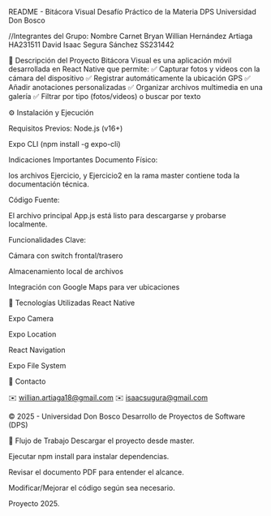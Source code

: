 README - Bitácora Visual
Desafío Práctico de la Materia DPS
Universidad Don Bosco

//Integrantes del Grupo:
Nombre	Carnet
Bryan Willian Hernández Artiaga	HA231511
David Isaac Segura Sánchez	SS231442






📱 Descripción del Proyecto
Bitácora Visual es una aplicación móvil desarrollada en React Native que permite:
✅ Capturar fotos y videos con la cámara del dispositivo
✅ Registrar automáticamente la ubicación GPS
✅ Añadir anotaciones personalizadas
✅ Organizar archivos multimedia en una galería
✅ Filtrar por tipo (fotos/videos) o buscar por texto

⚙ Instalación y Ejecución

 
 Requisitos Previos:
Node.js (v16+)

Expo CLI (npm install -g expo-cli)




Indicaciones Importantes
Documento Físico:

los archivos Ejercicio, y Ejercicio2  en la rama master contiene toda la documentación técnica.

Código Fuente:

El archivo principal App.js está listo para descargarse y probarse localmente.

Funcionalidades Clave:

Cámara con switch frontal/trasero

Almacenamiento local de archivos

Integración con Google Maps para ver ubicaciones

🚀 Tecnologías Utilizadas
React Native

Expo Camera

Expo Location

React Navigation

Expo File System

📧 Contacto

✉️ willian.artiaga18@gmail.com
✉️ isaacsugura@gmail.com

© 2025 - Universidad Don Bosco
Desarrollo de Proyectos de Software (DPS)

🔄 Flujo de Trabajo
Descargar el proyecto desde master.

Ejecutar npm install para instalar dependencias.

Revisar el documento PDF para entender el alcance.

Modificar/Mejorar el código según sea necesario.

Proyecto 2025.
